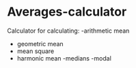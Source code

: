 # Averages-calculator
Calculator for calculating:
-arithmetic mean
- geometric mean
- mean square
- harmonic mean
-medians
-modal
